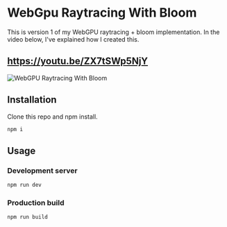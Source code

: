 # WebGpu Raytracing With Bloom 

This is version 1 of my WebGPU raytracing + bloom implementation.
In the video below, I've explained how I created this.

## https://youtu.be/ZX7tSWp5NjY
![WebGPU Raytracing With Bloom](https://github.com/visionary-3d/raytracing-bloom-video/assets/64514807/67648831-d902-4743-8631-62aac26ba3a6)

## Installation

Clone this repo and npm install.

```bash
npm i
```

## Usage

### Development server

```bash
npm run dev
```

### Production build

```bash
npm run build
```
